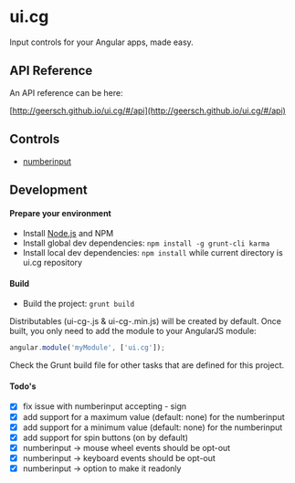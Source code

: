 # ui.cg

Input controls for your Angular apps, made easy.

## API Reference

An API reference can be here:

[http://geersch.github.io/ui.cg/#/api](http://geersch.github.io/ui.cg/#/api)

## Controls

* [numberinput](http://geersch.github.io/ui.cg/#/api/cg.ui.directive:numberinput)

## Development

#### Prepare your environment

* Install [Node.js](http://nodejs.org/) and NPM
* Install global dev dependencies: `npm install -g grunt-cli karma`
* Install local dev dependencies: `npm install` while current directory is ui.cg repository

#### Build

* Build the project: `grunt build`

Distributables (ui-cg-<version>.js & ui-cg-<version>.min.js) will be created by default. Once built, you only need to add the module to your AngularJS module:

```javascript
angular.module('myModule', ['ui.cg']);
```

Check the Grunt build file for other tasks that are defined for this project.

#### Todo's

- [x] fix issue with numberinput accepting - sign
- [x] add support for a maximum value (default: none) for the numberinput
- [x] add support for a minimum value (default: none) for the numberinput
- [x] add support for spin buttons (on by default)
- [x] numberinput -> mouse wheel events should be opt-out
- [x] numberinput -> keyboard events should be opt-out
- [x] numberinput -> option to make it readonly
